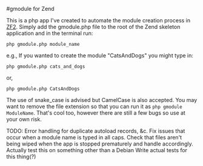 #gmodule for Zend

This is a php app I've created to automate the module creation process in [ZF2](https://github.com/zendframework/ZendSkeletonApplication). Simply add the gmodule.php file to the root of the Zend skeleton application and in the terminal run:

`php gmodule.php module_name`

e.g., If you wanted to create the module "CatsAndDogs" you might type in:

`php gmodule.php cats_and_dogs`

or,

`php gmodule.php CatsAndDogs`

The use of snake_case is advised but CamelCase is also accepted. You may want to remove the file extension so that you can run it as `php gmodule ModuleName`. That's cool too, however there are still a few bugs so use at your own risk.


TODO:
Error handling for duplicate autoload records, &c.
Fix issues that occur when a module name is typed in all caps.
Check that files aren't being wiped when the app is stopped prematurely and handle accordingly.
Actually test this on something other than a Debian
Write actual tests for this thing(?)


